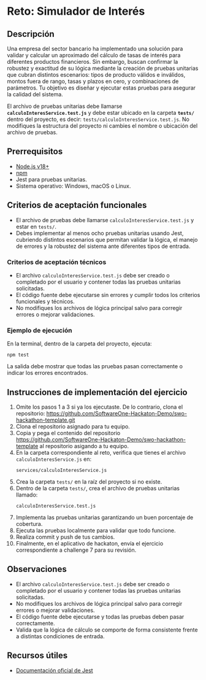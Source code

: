 # Reto: Simulador de Interés

## Descripción
Una empresa del sector bancario ha implementado una solución para validar y calcular un aproximado del cálculo de tasas de interés para diferentes productos financieros. Sin embargo, buscan confirmar la robustez y exactitud de su lógica mediante la creación de pruebas unitarias que cubran distintos escenarios: tipos de producto válidos e inválidos, montos fuera de rango, tasas y plazos en cero, y combinaciones de parámetros. Tu objetivo es diseñar y ejecutar estas pruebas para asegurar la calidad del sistema.

El archivo de pruebas unitarias debe llamarse **`calculoInteresService.test.js`** y debe estar ubicado en la carpeta **`tests/`** dentro del proyecto, es decir: `tests/calculoInteresService.test.js`. No modifiques la estructura del proyecto ni cambies el nombre o ubicación del archivo de pruebas.

## Prerrequisitos
- [Node.js v18+](https://nodejs.org/)
- [npm](https://www.npmjs.com/)
- Jest para pruebas unitarias.
- Sistema operativo: Windows, macOS o Linux.

## Criterios de aceptación funcionales
- El archivo de pruebas debe llamarse `calculoInteresService.test.js` y estar en `tests/`.
- Debes implementar al menos ocho pruebas unitarias usando Jest, cubriendo distintos escenarios que permitan validar la lógica, el manejo de errores y la robustez del sistema ante diferentes tipos de entrada.

### Criterios de aceptación técnicos
- El archivo `calculoInteresService.test.js` debe ser creado o completado por el usuario y contener todas las pruebas unitarias solicitadas.
- El código fuente debe ejecutarse sin errores y cumplir todos los criterios funcionales y técnicos.
- No modifiques los archivos de lógica principal salvo para corregir errores o mejorar validaciones.

### Ejemplo de ejecución
En la terminal, dentro de la carpeta del proyecto, ejecuta:
```
npm test
```
La salida debe mostrar que todas las pruebas pasan correctamente o indicar los errores encontrados.

## Instrucciones de implementación del ejercicio
1. Omite los pasos 1 a 3 si ya los ejecutaste. De lo contrario, clona el repositorio:
   https://github.com/SoftwareOne-Hackaton-Demo/swo-hackathon-template.git
2. Clona el repositorio asignado para tu equipo.
3. Copia y pega el contenido del repositorio https://github.com/SoftwareOne-Hackaton-Demo/swo-hackathon-template al repositorio asigando a tu equipo.
4. En la carpeta correspondiente al reto, verifica que tienes el archivo `calculoInteresService.js` en:
   ```
   services/calculoInteresService.js
   ```
5. Crea la carpeta `tests/` en la raíz del proyecto si no existe.
6. Dentro de la carpeta `tests/`, crea el archivo de pruebas unitarias llamado:
   ```
   calculoInteresService.test.js
   ```
7. Implementa las pruebas unitarias garantizando un buen porcentaje de cobertura.
8. Ejecuta las pruebas localmente para validar que todo funcione.
9. Realiza commit y push de tus cambios.
10. Finalmente, en el aplicativo de hackaton, envía el ejercicio correspondiente a challenge 7 para su revisión.

## Observaciones
- El archivo `calculoInteresService.test.js` debe ser creado o completado por el usuario y contener todas las pruebas unitarias solicitadas.
- No modifiques los archivos de lógica principal salvo para corregir errores o mejorar validaciones.
- El código fuente debe ejecutarse y todas las pruebas deben pasar correctamente.
- Valida que la lógica de cálculo se comporte de forma consistente frente a distintas condiciones de entrada.

## Recursos útiles
- [Documentación oficial de Jest](https://jestjs.io/)
